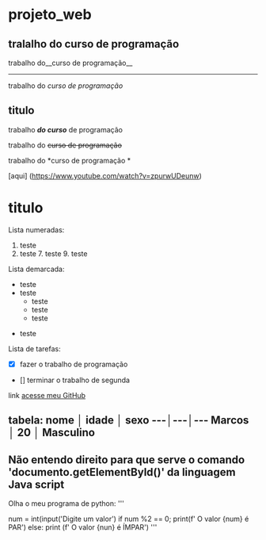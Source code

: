 # projeto_web
 tralalho do **curso de programação** 
 ---
 trabalho do__curso de programação__
***
 
 trabalho do _curso de programação_
 
 ## titulo 
 trabalho __*do curso*__ de programação
 
 trabalho do ~~curso de programação~~
 
 trabalho do *curso de programação *
 
[aqui] (https://www.youtube.com/watch?v=zpurwUDeunw)

# titulo 

Lista numeradas:

1. teste
5. teste 
   7. teste
   9. teste

Lista demarcada:
* teste
* teste
   * teste
   * teste
   - teste
- teste

Lista de tarefas:
- [x] fazer o trabalho de programação 
- [] terminar o trabalho de segunda 

link
[acesse meu GitHub ](https://github.com/Ortino)

tabela:
nome │ idade │ sexo
---│---│---
Marcos │ 20 │ Masculino 
---
Não entendo direito para que serve o comando 'documento.getElementByld()' da linguagem Java script 
 ---
Olha o meu programa de python:
'''

num = int(input('Digite um valor')
if num %2 == 0;
    print(f' O valor {num} é PAR')
else:
    print (f' O valor {nun} é ÍMPAR')
'''
